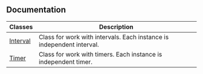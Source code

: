 ## Documentation

| Classes  | Description                                                                                                                                          |
| -------- | ---------------------------------------------------------------------------------------------------------------------------------------------------- |
| [Interval](https://github.com/swimmwatch/util-time/blob/master/doc/classes/interval.md) | Class for work with intervals. Each instance is independent interval. |
| [Timer](https://github.com/swimmwatch/util-time/blob/master/doc/classes/timer.md)    | Class for work with timers. Each instance is independent timer.          |